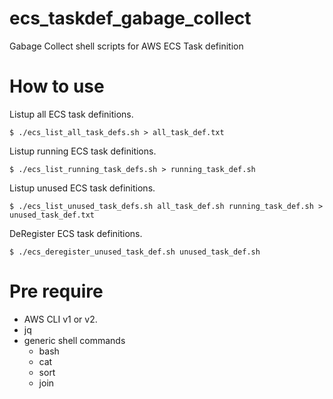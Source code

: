 # ecs_taskdef_gabage_collect
Gabage Collect shell scripts for AWS ECS Task definition

# How to use

Listup all ECS task definitions.

```
$ ./ecs_list_all_task_defs.sh > all_task_def.txt
```

Listup running ECS task definitions.

```
$ ./ecs_list_running_task_defs.sh > running_task_def.sh
```

Listup unused ECS task definitions.

```
$ ./ecs_list_unused_task_defs.sh all_task_def.sh running_task_def.sh > unused_task_def.txt
```

DeRegister ECS task definitions.

```
$ ./ecs_deregister_unused_task_def.sh unused_task_def.sh
```

# Pre require

* AWS CLI v1 or v2.
* jq
* generic shell commands
    * bash
    * cat
    * sort
    * join
